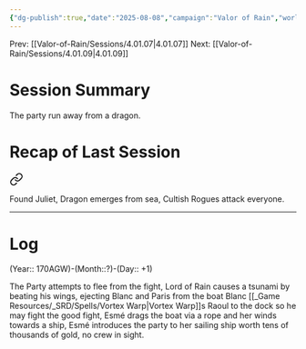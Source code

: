 ```yaml
---
{"dg-publish":true,"date":"2025-08-08","campaign":"Valor of Rain","world":"Tor","game_date":null,"type":"session","location":"Driftwood Bay","characters":"Chronicler,Paris,Esme","tags":null,"icon":"FasFileLines","permalink":"/valor-of-rain/sessions/4-01-08/","dgPassFrontmatter":true,"created":"2025-08-08T10:59:25.744+09:30","updated":"2025-08-21T12:53:10.254+09:30"}
---
```


Prev: [[Valor-of-Rain/Sessions/4.01.07\|4.01.07]]
Next: [[Valor-of-Rain/Sessions/4.01.09\|4.01.09]]
# Session Summary
The party run away from a dragon.
# Recap of Last Session

<div class="transclusion internal-embed is-loaded"><a class="markdown-embed-link" href="/valor-of-rain/sessions/4-01-07/#442eeb" aria-label="Open link"><svg xmlns="http://www.w3.org/2000/svg" width="24" height="24" viewBox="0 0 24 24" fill="none" stroke="currentColor" stroke-width="2" stroke-linecap="round" stroke-linejoin="round" class="svg-icon lucide-link"><path d="M10 13a5 5 0 0 0 7.54.54l3-3a5 5 0 0 0-7.07-7.07l-1.72 1.71"></path><path d="M14 11a5 5 0 0 0-7.54-.54l-3 3a5 5 0 0 0 7.07 7.07l1.71-1.71"></path></svg></a><div class="markdown-embed">



Found Juliet, Dragon emerges from sea, Cultish Rogues attack everyone. 

</div></div>


---
# Log
(Year:: 170AGW)-(Month::?)-(Day:: +1)

The Party attempts to flee from the fight,
Lord of Rain causes a tsunami by beating his wings, ejecting Blanc and Paris from the boat
Blanc [[_Game Resources/_SRD/Spells/Vortex Warp\|Vortex Warp]]s Raoul to the dock so he may fight the good fight,
Esmé drags the boat via a rope and her winds towards a ship,
Esmé introduces the party to her sailing ship worth tens of thousands of gold, no crew in sight.
